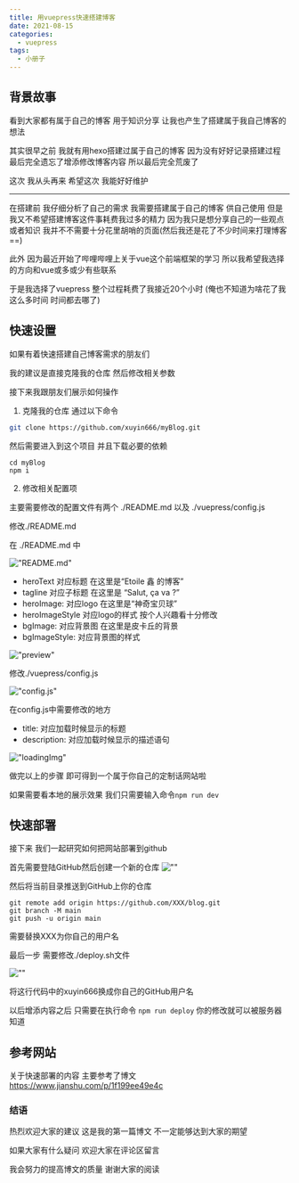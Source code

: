 ```yaml
---
title: 用vuepress快速搭建博客
date: 2021-08-15
categories:
  - vuepress
tags:
  - 小册子
---
```




## 背景故事

看到大家都有属于自己的博客 用于知识分享 让我也产生了搭建属于我自己博客的想法 

其实很早之前 我就有用hexo搭建过属于自己的博客 因为没有好好记录搭建过程 最后完全遗忘了增添修改博客内容 所以最后完全荒废了 

这次 我从头再来 希望这次 我能好好维护 

---

在搭建前 我仔细分析了自己的需求 我需要搭建属于自己的博客 供自己使用 但是 我又不希望搭建博客这件事耗费我过多的精力 因为我只是想分享自己的一些观点或者知识 我并不不需要十分花里胡哨的页面(然后我还是花了不少时间来打理博客==) 

此外 因为最近开始了哔哩哔哩上关于vue这个前端框架的学习 所以我希望我选择的方向和vue或多或少有些联系 

于是我选择了vuepress 整个过程耗费了我接近20个小时 (俺也不知道为啥花了我这么多时间 时间都去哪了)



## 快速设置

如果有着快速搭建自己博客需求的朋友们

我的建议是直接克隆我的仓库 然后修改相关参数

接下来我跟朋友们展示如何操作



1. 克隆我的仓库 通过以下命令

```sh
git clone https://github.com/xuyin666/myBlog.git
```

然后需要进入到这个项目 并且下载必要的依赖

```
cd myBlog
npm i
```


2. 修改相关配置项

主要需要修改的配置文件有两个 ./README.md 以及 ./vuepress/config.js

修改./README.md

在 ./README.md 中

!["README.md"](/articleImg/article0_00.png)

- heroText 对应标题 在这里是“Etoile 鑫 的博客”
- tagline 对应子标题 在这里是 “Salut, ça va ?”
- heroImage: 对应logo 在这里是“神奇宝贝球”
- heroImageStyle 对应logo的样式 按个人兴趣看十分修改 
- bgImage: 对应背景图 在这里是皮卡丘的背景
- bgImageStyle: 对应背景图的样式

!["preview"](/articleImg/article0_01.png)

修改./vuepress/config.js

!["config.js"](/articleImg/article0_02.png)

在config.js中需要修改的地方

- title: 对应加载时候显示的标题
- description: 对应加载时候显示的描述语句

!["loadingImg"](/articleImg/article0_03.png)

做完以上的步骤 即可得到一个属于你自己的定制话网站啦

如果需要看本地的展示效果 我们只需要输入命令```npm run dev```

## 快速部署

接下来 我们一起研究如何把网站部署到github

首先需要登陆GitHub然后创建一个新的仓库
![""](/articleImg/article0_04.png)

然后将当前目录推送到GitHub上你的仓库

```
git remote add origin https://github.com/XXX/blog.git
git branch -M main
git push -u origin main
```
需要替换XXX为你自己的用户名

最后一步 需要修改./deploy.sh文件

![""](/articleImg/article0_05.png)

将这行代码中的xuyin666换成你自己的GitHub用户名

以后增添内容之后 只需要在执行命令 ```npm run deploy``` 你的修改就可以被服务器知道

## 参考网站

关于快速部署的内容 主要参考了博文 <https://www.jianshu.com/p/1f199ee49e4c>

### 结语

热烈欢迎大家的建议 这是我的第一篇博文 不一定能够达到大家的期望 

如果大家有什么疑问 欢迎大家在评论区留言

我会努力的提高博文的质量 谢谢大家的阅读




